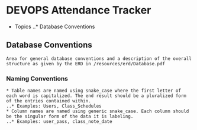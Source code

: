 # DEVOPS Attendance Tracker

* Topics
..* Database Conventions














## Database Conventions

    Area for general database conventions and a description of the overall structure as given by the ERD in /resources/erd/Database.pdf

### Naming Conventions

    * Table names are named using snake_case where the first letter of each word is capitalized. The end result should be a pluralized form of the entries contained within.
    ..* Examples: Users, Class_Schedules 
    * Column names are named using generic snake_case. Each column should be the singular form of the data it is labeling.
    ..* Examples: user_pass, class_note_date